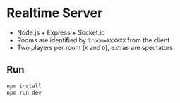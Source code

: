 # Realtime Server

- Node.js + Express + Socket.io
- Rooms are identified by `?room=XXXXXX` from the client
- Two players per room (`X` and `O`), extras are spectators

## Run
```bash
npm install
npm run dev
```
